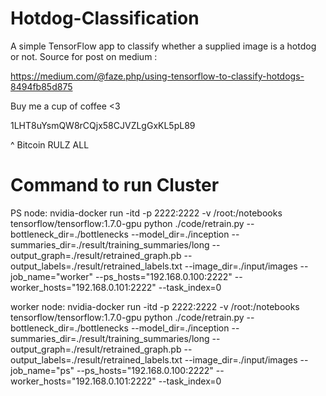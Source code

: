 Hotdog-Classification
=========
A simple TensorFlow app to classify whether a supplied image is a hotdog or not.
Source for post on medium :

https://medium.com/@faze.php/using-tensorflow-to-classify-hotdogs-8494fb85d875


Buy me a cup of coffee <3

1LHT8uYsmQW8rCQjx58CJVZLgGxKL5pL89

^ Bitcoin RULZ ALL


Command to run Cluster
=========
PS node:
    nvidia-docker run -itd -p 2222:2222 -v /root:/notebooks tensorflow/tensorflow:1.7.0-gpu python ./code/retrain.py   --bottleneck_dir=./bottlenecks   --model_dir=./inception   --summaries_dir=./result/training_summaries/long   --output_graph=./result/retrained_graph.pb   --output_labels=./result/retrained_labels.txt   --image_dir=./input/images   --job_name="worker"   --ps_hosts="192.168.0.100:2222" --worker_hosts="192.168.0.101:2222" --task_index=0

worker node:
    nvidia-docker run -itd -p 2222:2222 -v /root:/notebooks tensorflow/tensorflow:1.7.0-gpu python ./code/retrain.py   --bottleneck_dir=./bottlenecks   --model_dir=./inception   --summaries_dir=./result/training_summaries/long   --output_graph=./result/retrained_graph.pb   --output_labels=./result/retrained_labels.txt   --image_dir=./input/images   --job_name="ps"   --ps_hosts="192.168.0.100:2222" --worker_hosts="192.168.0.101:2222" --task_index=0